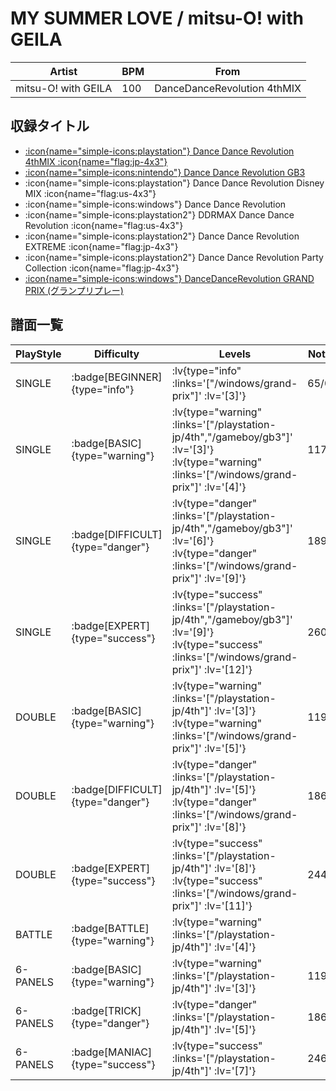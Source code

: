 # MY SUMMER LOVE / mitsu-O! with GEILA

|Artist|BPM|From|
|------|---|----|
|mitsu-O! with GEILA|100|DanceDanceRevolution 4thMIX|

## 収録タイトル

- [ :icon{name="simple-icons:playstation"} Dance Dance Revolution 4thMIX :icon{name="flag:jp-4x3"} ](/playstation-jp/4th)
- [ :icon{name="simple-icons:nintendo"} Dance Dance Revolution GB3](/gameboy/gb3)
- :icon{name="simple-icons:playstation"} Dance Dance Revolution Disney MIX :icon{name="flag:us-4x3"}
- :icon{name="simple-icons:windows"} Dance Dance Revolution
- :icon{name="simple-icons:playstation2"} DDRMAX Dance Dance Revolution :icon{name="flag:us-4x3"}
- :icon{name="simple-icons:playstation2"} Dance Dance Revolution EXTREME :icon{name="flag:jp-4x3"}
- :icon{name="simple-icons:playstation2"} Dance Dance Revolution Party Collection :icon{name="flag:jp-4x3"}
- [ :icon{name="simple-icons:windows"} DanceDanceRevolution GRAND PRIX (グランプリプレー)](/windows/grand-prix)

## 譜面一覧

|PlayStyle|Difficulty|Levels|Notes|Movie|
|---------|----------|------|-----|-----|
|SINGLE| :badge[BEGINNER]{type="info"} | :lv{type="info" :links='["/windows/grand-prix"]' :lv='[3]'} |65/0||
|SINGLE| :badge[BASIC]{type="warning"} | :lv{type="warning" :links='["/playstation-jp/4th","/gameboy/gb3"]' :lv='[3]'}  :lv{type="warning" :links='["/windows/grand-prix"]' :lv='[4]'} |117/0||
|SINGLE| :badge[DIFFICULT]{type="danger"} | :lv{type="danger" :links='["/playstation-jp/4th","/gameboy/gb3"]' :lv='[6]'}  :lv{type="danger" :links='["/windows/grand-prix"]' :lv='[9]'} |189/0||
|SINGLE| :badge[EXPERT]{type="success"} | :lv{type="success" :links='["/playstation-jp/4th","/gameboy/gb3"]' :lv='[9]'}  :lv{type="success" :links='["/windows/grand-prix"]' :lv='[12]'} |260/0||
|DOUBLE| :badge[BASIC]{type="warning"} | :lv{type="warning" :links='["/playstation-jp/4th"]' :lv='[3]'}  :lv{type="warning" :links='["/windows/grand-prix"]' :lv='[5]'} |119/0||
|DOUBLE| :badge[DIFFICULT]{type="danger"} | :lv{type="danger" :links='["/playstation-jp/4th"]' :lv='[5]'}  :lv{type="danger" :links='["/windows/grand-prix"]' :lv='[8]'} |186/0||
|DOUBLE| :badge[EXPERT]{type="success"} | :lv{type="success" :links='["/playstation-jp/4th"]' :lv='[8]'}  :lv{type="success" :links='["/windows/grand-prix"]' :lv='[11]'} |244/0||
|BATTLE| :badge[BATTLE]{type="warning"} | :lv{type="warning" :links='["/playstation-jp/4th"]' :lv='[4]'} |||
|6-PANELS| :badge[BASIC]{type="warning"} | :lv{type="warning" :links='["/playstation-jp/4th"]' :lv='[3]'} |119/0||
|6-PANELS| :badge[TRICK]{type="danger"} | :lv{type="danger" :links='["/playstation-jp/4th"]' :lv='[5]'} |186/0||
|6-PANELS| :badge[MANIAC]{type="success"} | :lv{type="success" :links='["/playstation-jp/4th"]' :lv='[7]'} |246/0||
